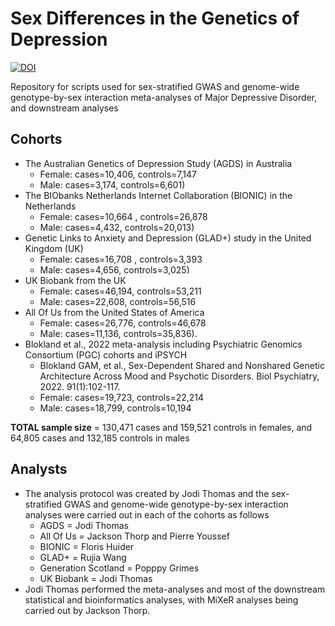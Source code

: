 # Sex Differences in the Genetics of Depression

[![DOI](https://zenodo.org/badge/DOI/10.5281/zenodo.15233098.svg)](https://doi.org/10.5281/zenodo.15233098)

Repository for scripts used for sex-stratified GWAS and genome-wide genotype-by-sex interaction meta-analyses of Major Depressive Disorder, and downstream analyses

## Cohorts
* The Australian Genetics of Depression Study (AGDS) in Australia
	- Female: cases=10,406, controls=7,147
	- Male: cases=3,174, controls=6,601)
* The BIObanks Netherlands Internet Collaboration (BIONIC) in the Netherlands
	- Female: cases=10,664 , controls=26,878
	- Male: cases=4,432, controls=20,013)
* Genetic Links to Anxiety and Depression (GLAD+) study in the United Kingdom (UK)
	- Female: cases=16,708 , controls=3,393
	- Male: cases=4,656, controls=3,025)
* UK Biobank from the UK
	- Female: cases=46,194, controls=53,211
	- Male: cases=22,608, controls=56,516
* All Of Us from the United States of America
	- Female: cases=26,776, controls=46,678
	- Male: cases=11,136, controls=35,836).
* Blokland et al., 2022 meta-analysis including Psychiatric Genomics Consortium (PGC) cohorts and iPSYCH
	- Blokland GAM, et al., Sex-Dependent Shared and Nonshared Genetic Architecture Across Mood and Psychotic Disorders. Biol Psychiatry, 2022. 91(1):102-117.
	- Female: cases=19,723,	controls=22,214
	- Male: cases=18,799, controls=10,194

**TOTAL sample size** = 130,471 cases and 159,521 controls in females, and 64,805 cases and 132,185 controls in males

## Analysts
* The analysis protocol was created by Jodi Thomas and the sex-stratified GWAS and genome-wide genotype-by-sex interaction analyses were carried out in each of the cohorts as follows
	* AGDS = Jodi Thomas
	* All Of Us = Jackson Thorp and Pierre Youssef
	* BIONIC = Floris Huider
	* GLAD+ = Rujia Wang
	* Generation Scotland = Popppy Grimes
	* UK Biobank = Jodi Thomas
* Jodi Thomas performed the meta-analyses and most of the downstream statistical and bioinformatics analyses, with MiXeR analyses being carried out by Jackson Thorp. 

